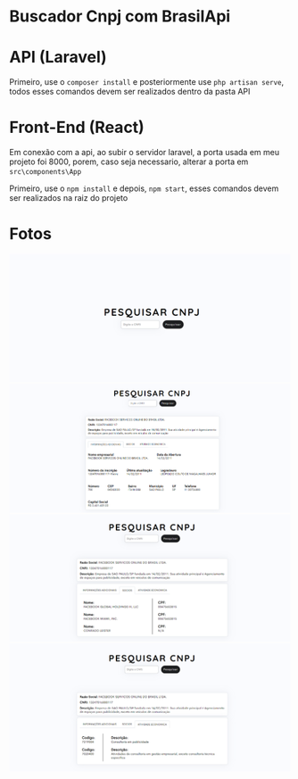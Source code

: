 # Buscador Cnpj com BrasilApi


# API (Laravel)

Primeiro, use o `composer install` e posteriormente use `php artisan serve`, todos esses comandos devem ser realizados dentro da pasta API 

# Front-End (React)

Em conexão com a api, ao subir o servidor laravel, a porta usada em meu projeto foi 8000, porem, caso seja necessario, alterar a porta em `src\components\App`

Primeiro, use o `npm install` e depois, `npm start`, esses comandos devem ser realizados na raiz do projeto

# Fotos

![Screen 1](https://raw.githubusercontent.com/lucasgsz/brasilapi-cnpj/master/.github/1.png)
![Screen 2](https://raw.githubusercontent.com/lucasgsz/brasilapi-cnpj/master/.github/2.png)
![Screen 3](https://raw.githubusercontent.com/lucasgsz/brasilapi-cnpj/master/.github/3.png)
![Screen 4](https://raw.githubusercontent.com/lucasgsz/brasilapi-cnpj/master/.github/4.png)

